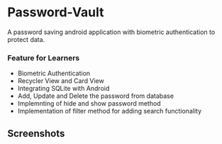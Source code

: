 # Password-Vault
A password saving android application with biometric authentication to protect data.

### Feature for Learners
* Biometric Authentication
* Recycler View and Card View
* Integrating SQLite with Android
* Add, Update and Delete the password from database
* Implemnting of hide and show password method 
* Implementation of filter method for adding search functionality

## Screenshots
